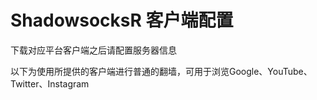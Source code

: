 # ShadowsocksR 客户端配置

下载对应平台客户端之后请配置服务器信息

以下为使用所提供的客户端进行普通的翻墙，可用于浏览Google、YouTube、Twitter、Instagram

